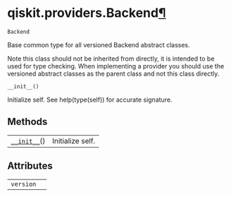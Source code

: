 # qiskit.providers.Backend[¶](#qiskit-providers-backend "Permalink to this headline")

<span id="undefined" />

`Backend`

Base common type for all versioned Backend abstract classes.

Note this class should not be inherited from directly, it is intended to be used for type checking. When implementing a provider you should use the versioned abstract classes as the parent class and not this class directly.

<span id="undefined" />

`__init__()`

Initialize self. See help(type(self)) for accurate signature.

## Methods

|                                                                                        |                  |
| -------------------------------------------------------------------------------------- | ---------------- |
| [`__init__`](#qiskit.providers.Backend.__init__ "qiskit.providers.Backend.__init__")() | Initialize self. |

## Attributes

|           |   |
| --------- | - |
| `version` |   |
